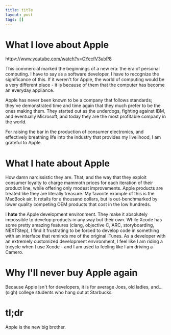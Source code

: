 ```yaml
---
title: title
layout: post
tags: []
---
```



What I love about Apple
=======================

httpv://www.youtube.com/watch?v=OYecfV3ubP8

This commercial marked the beginnings of a new era: the era of personal computing. I have to say as a software developer, I have to recognize the significance of this. If it weren't for Apple, the world of computing would be a very different place - it is because of them that the computer has become an everyday appliance.

Apple has never been known to be a company that follows standards; they've demonstrated time and time again that they much prefer to be the ones making them. They started out as the underdogs, fighting against IBM, and eventually Microsoft, and today they are the most profitable company in the world.

For raising the bar in the production of consumer electronics, and effectively breathing life into the industry that provides my livelihood, I am grateful to Apple.

What I hate about Apple
=======================

How damn narcissistic they are. That, and the way that they exploit consumer loyalty to charge mammoth prices for each iteration of their product line, while offering only modest improvements. Apple products are treated like they are literally treasure. My favorite example of this is the MacBook air. It retails for a thousand dollars, but is out-benchmarked by lower quality competing OEM products that cost in the low hundreds.

I **hate** the Apple development environment. They make it absolutely impossible to develop products in any way but their own. While Xcode has some pretty amazing features (clang, objective C, ARC, storyboarding, NEXTStep), I find it frustrating to be forced to develop code in something with an interface that reminds me of the original iTunes. As a developer with an extremely customized development environment, I feel like I am riding a tricycle when I use Xcode - and I am used to feeling like I am driving a Camero.

Why I'll never buy Apple again
==============================

Because Apple isn't for developers, it is for average Joes, old ladies, and... (sigh) college students who hang out at Starbucks.

tl;dr
=====

Apple is the new big brother.
